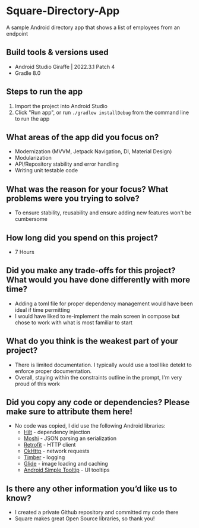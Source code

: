 # Square-Directory-App
A sample Android directory app that shows a list of employees from an endpoint

## Build tools & versions used
- Android Studio Giraffe | 2022.3.1 Patch 4
- Gradle 8.0

## Steps to run the app
1. Import the project into Android Studio
2. Click "Run app", or run `./gradlew installDebug` from the command line to run the app

## What areas of the app did you focus on?
- Modernization (MVVM, Jetpack Navigation, DI, Material Design)
- Modularization
- API/Repository stability and error handling
- Writing unit testable code

## What was the reason for your focus? What problems were you trying to solve?
- To ensure stability, reusability and ensure adding new features won't be cumbersome

## How long did you spend on this project?
- 7 Hours

## Did you make any trade-offs for this project? What would you have done differently with more time?
- Adding a toml file for proper dependency management would have been ideal if time permitting
- I would have liked to re-implement the main screen in compose but chose to work with what is most familiar to start

## What do you think is the weakest part of your project?
- There is limited documentation. I typically would use a tool like detekt to enforce proper documentation.
- Overall, staying within the constraints outline in the prompt, I'm very proud of this work

## Did you copy any code or dependencies? Please make sure to attribute them here!
- No code was copied, I did use the following Android libraries:
  - [Hilt](https://github.com/google/dagger/tree/master/java/dagger/hilt) - dependency injection
  - [Moshi](https://github.com/square/moshi) - JSON parsing an serialization
  - [Retrofit](https://github.com/square/retrofit) - HTTP client
  - [OkHttp](https://github.com/square/okhttp) - network requests
  - [Timber](https://github.com/JakeWharton/timber) - logging
  - [Glide](https://github.com/bumptech/glide) - image loading and caching
  - [Android Simple Tooltip](https://github.com/douglasjunior/android-simple-tooltip) - UI tooltips

## Is there any other information you’d like us to know?
- I created a private Github repository and committed my code there
- Square makes great Open Source libraries, so thank you!
